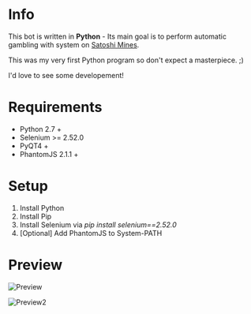 # Info

This bot is written in **Python** - Its main goal is to perform automatic gambling with system on [Satoshi Mines](http://www.satoshimines.com).

This was my very first Python program so don't expect a masterpiece. ;)

I'd love to see some developement!

# Requirements

 * Python 2.7 +
 * Selenium >= 2.52.0
 * PyQT4 +
 * PhantomJS 2.1.1 +

# Setup

1. Install Python
2. Install Pip
3. Install Selenium via _pip install selenium==2.52.0_
4. [Optional] Add PhantomJS to System-PATH

# Preview

![Preview](http://i.imgur.com/IXxbytd.gif)

![Preview2](https://i.imgur.com/Bacp4dc.png)

